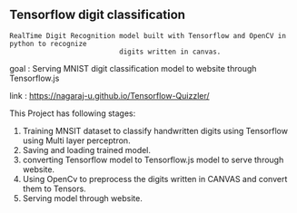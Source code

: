 ##  Tensorflow digit classification

    RealTime Digit Recognition model built with Tensorflow and OpenCV in python to recognize 
                               digits written in canvas.

goal : Serving MNIST digit classification model to website through Tensorflow.js

link : https://nagaraj-u.github.io/Tensorflow-Quizzler/

This Project has following stages:

1. Training MNSIT dataset to classify handwritten digits using Tensorflow using Multi layer perceptron.
2. Saving and loading trained model.
3. converting Tensorflow model to Tensorflow.js model to serve through website.
5. Using OpenCv to preprocess the digits written in CANVAS and convert them to Tensors.
6. Serving model through website.




